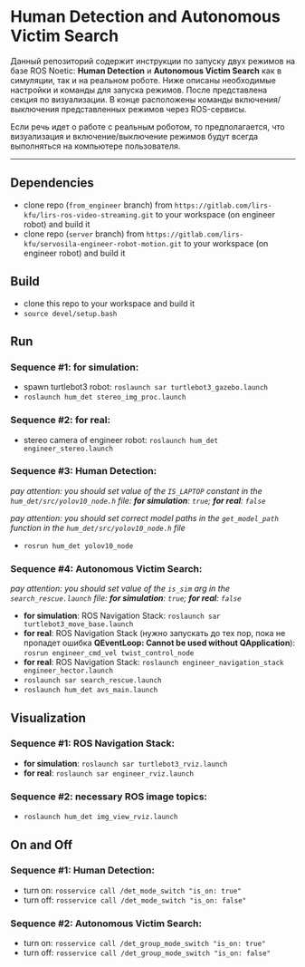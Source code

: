 # Human Detection and Autonomous Victim Search

Данный репозиторий содержит инструкции по запуску двух режимов на базе ROS Noetic: **Human Detection** и **Autonomous Victim Search** как в симуляции, так и на реальном роботе. Ниже описаны необходимые настройки и команды для запуска режимов. После представлена секция по визуализации. В конце расположены команды включения/выключения представленных режимов через ROS-сервисы.

Если речь идет о работе с реальным роботом, то предполагается, что визуализация и включение/выключение режимов будут всегда выполняться на компьютере пользователя.

---

## Dependencies

- clone repo (`from_engineer` branch) from `https://gitlab.com/lirs-kfu/lirs-ros-video-streaming.git` to your workspace (on engineer robot) and build it
- clone repo (`server` branch) from `https://gitlab.com/lirs-kfu/servosila-engineer-robot-motion.git` to your workspace (on engineer robot) and build it

## Build

- clone this repo to your workspace and build it
- `source devel/setup.bash`

## Run

### Sequence #1: for simulation:

- spawn turtlebot3 robot: `roslaunch sar turtlebot3_gazebo.launch`
- `roslaunch hum_det stereo_img_proc.launch`

### Sequence #2: for real:

- stereo camera of engineer robot: `roslaunch hum_det engineer_stereo.launch`

### Sequence #3: Human Detection:

*pay attention: you should set value of the `IS_LAPTOP` constant in the `hum_det/src/yolov10_node.h` file: **for simulation**: `true`; **for real**: `false`*

*pay attention: you should set correct model paths in the `get_model_path` function in the `hum_det/src/yolov10_node.h` file*

- `rosrun hum_det yolov10_node`

### Sequence #4: Autonomous Victim Search:

*pay attention: you should set value of the `is_sim` arg in the `search_rescue.launch` file: **for simulation**: `true`; **for real**: `false`*

- **for simulation**: ROS Navigation Stack: `roslaunch sar turtlebot3_move_base.launch`
- **for real**: ROS Navigation Stack (нужно запускать до тех пор, пока не пропадет ошибка **QEventLoop: Cannot be used without QApplication**): `rosrun engineer_cmd_vel twist_control_node`
- **for real**: ROS Navigation Stack: `roslaunch engineer_navigation_stack engineer_hector.launch`
- `roslaunch sar search_rescue.launch`
- `roslaunch hum_det avs_main.launch`

## Visualization

### Sequence #1: ROS Navigation Stack:

- **for simulation**: `roslaunch sar turtlebot3_rviz.launch`
- **for real**: `roslaunch sar engineer_rviz.launch`

### Sequence #2: necessary ROS image topics:

- `roslaunch hum_det img_view_rviz.launch`

## On and Off

### Sequence #1: Human Detection:

- turn on: `rosservice call /det_mode_switch "is_on: true"`
- turn off: `rosservice call /det_mode_switch "is_on: false"`

### Sequence #2: Autonomous Victim Search:

- turn on: `rosservice call /det_group_mode_switch "is_on: true"`
- turn off: `rosservice call /det_group_mode_switch "is_on: false"`
